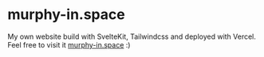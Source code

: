 # murphy-in.space

My own website build with SvelteKit, Tailwindcss and deployed with Vercel.  
Feel free to visit it [murphy-in.space](https://murphy-in.space) :)

